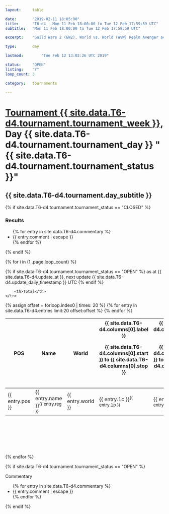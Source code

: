 ```yaml
---
layout: 	table

date: 		"2019-02-11 18:05:00"
title: 		"T6-d4 - Mon 11 Feb 18:00:00 to Tue 12 Feb 17:59:59 UTC"
subtitle: 	"Mon 11 Feb 18:00:00 to Tue 12 Feb 17:59:59 UTC"

excerpt:    "Guild Wars 2 (GW2), World vs. World (WvW) Realm Avenger achivement Tournament. \"Every Kill Counts\""

type:       day

lastmod: 		"Tue Feb 12 13:02:26 UTC 2019"

status:     "OPEN"
listing:    "Y"
loop_count: 3

category: 	tournaments

---
```

<div class="table_header">
    <h1><a href="{{ site.data.T6-d4.tournament.week_url }}">Tournament {{ site.data.T6-d4.tournament.tournament_week }}</a>, Day {{ site.data.T6-d4.tournament.tournament_day }} "{{ site.data.T6-d4.tournament.tournament_status }}"</h1>
    <h2>{{ site.data.T6-d4.tournament.day_subtitle }}</h2> 
</div>

{% if site.data.T6-d4.tournament.tournament_status == "CLOSED" %} 
<div class="commentary">
  <h3>Results</h3>
  <ul>
    {% for entry in site.data.T6-d4.commentary %}
    <li class="commentary_list">{{ entry.comment | escape }}</li>
    {% endfor %}
  </ul>
</div>
{% endif %}


{% for i in (1..page.loop_count) %}

{% if site.data.T6-d4.tournament.tournament_status == "OPEN" %} 
<span class="table_nextupdate">as at {{ site.data.T6-d4.update_at }}, next update {{ site.data.T6-d4.update_daily_timestamp }} UTC</span> 
{% endif %}

<table class="day_table">
  <colgroup>
    <col style="width:18px">
    <col style="width:55px">
    <col style="width:55px">
    <col style="width:12px">
    <col style="width:12px">
    <col style="width:12px">
    <col style="width:12px">
    <col style="width:12px">
    <col style="width:12px">
    <col style="width:12px">
    <col style="width:12px">
    <col style="width:12px">
    <col style="width:12px">
    <col style="width:12px">
    <col style="width:12px">
    <col style="width:12px">
    <col style="width:12px">
    <col style="width:12px">
    <col style="width:12px">
    <col style="width:12px">
    <col style="width:12px">
    <col style="width:12px">
    <col style="width:12px">
    <col style="width:12px">
    <col style="width:12px">
    <col style="width:12px">
    <col style="width:12px">
    <col style="width:18px">
  </colgroup>  
  <thead>
    <tr>
        <th>POS</th>
        <th class="AlignLeft">Name</th>
        <th class="AlignLeft">World</th>

<th><div class="label">{{ site.data.T6-d4.columns[0].label }}<p class="onhover">{{ site.data.T6-d4.columns[0].start }} to {{ site.data.T6-d4.columns[0].stop }}</p></div>​</th>
<th><div class="label">{{ site.data.T6-d4.columns[1].label }}<p class="onhover">{{ site.data.T6-d4.columns[1].start }} to {{ site.data.T6-d4.columns[1].stop }}</p></div>​</th>
<th><div class="label">{{ site.data.T6-d4.columns[2].label }}<p class="onhover">{{ site.data.T6-d4.columns[2].start }} to {{ site.data.T6-d4.columns[2].stop }}</p></div>​</th>
<th><div class="label">{{ site.data.T6-d4.columns[3].label }}<p class="onhover">{{ site.data.T6-d4.columns[3].start }} to {{ site.data.T6-d4.columns[3].stop }}</p></div>​</th>
<th><div class="label">{{ site.data.T6-d4.columns[4].label }}<p class="onhover">{{ site.data.T6-d4.columns[4].start }} to {{ site.data.T6-d4.columns[4].stop }}</p></div>​</th>
<th><div class="label">{{ site.data.T6-d4.columns[5].label }}<p class="onhover">{{ site.data.T6-d4.columns[5].start }} to {{ site.data.T6-d4.columns[5].stop }}</p></div>​</th>
<th><div class="label">{{ site.data.T6-d4.columns[6].label }}<p class="onhover">{{ site.data.T6-d4.columns[6].start }} to {{ site.data.T6-d4.columns[6].stop }}</p></div>​</th>
<th><div class="label">{{ site.data.T6-d4.columns[7].label }}<p class="onhover">{{ site.data.T6-d4.columns[7].start }} to {{ site.data.T6-d4.columns[7].stop }}</p></div>​</th>
<th><div class="label">{{ site.data.T6-d4.columns[8].label }}<p class="onhover">{{ site.data.T6-d4.columns[8].start }} to {{ site.data.T6-d4.columns[8].stop }}</p></div>​</th>
<th><div class="label">{{ site.data.T6-d4.columns[9].label }}<p class="onhover">{{ site.data.T6-d4.columns[9].start }} to {{ site.data.T6-d4.columns[9].stop }}</p></div>​</th>
<th><div class="label">{{ site.data.T6-d4.columns[10].label }}<p class="onhover">{{ site.data.T6-d4.columns[10].start }} to {{ site.data.T6-d4.columns[10].stop }}</p></div>​</th>

<th><div class="label">{{ site.data.T6-d4.columns[11].label }}<p class="onhover">{{ site.data.T6-d4.columns[11].start }} to {{ site.data.T6-d4.columns[11].stop }}</p></div>​</th>
<th><div class="label">{{ site.data.T6-d4.columns[12].label }}<p class="onhover">{{ site.data.T6-d4.columns[12].start }} to {{ site.data.T6-d4.columns[12].stop }}</p></div>​</th>
<th><div class="label">{{ site.data.T6-d4.columns[13].label }}<p class="onhover">{{ site.data.T6-d4.columns[13].start }} to {{ site.data.T6-d4.columns[13].stop }}</p></div>​</th>
<th><div class="label">{{ site.data.T6-d4.columns[14].label }}<p class="onhover">{{ site.data.T6-d4.columns[14].start }} to {{ site.data.T6-d4.columns[14].stop }}</p></div>​</th>
<th><div class="label">{{ site.data.T6-d4.columns[15].label }}<p class="onhover">{{ site.data.T6-d4.columns[15].start }} to {{ site.data.T6-d4.columns[15].stop }}</p></div>​</th>
<th><div class="label">{{ site.data.T6-d4.columns[16].label }}<p class="onhover">{{ site.data.T6-d4.columns[16].start }} to {{ site.data.T6-d4.columns[16].stop }}</p></div>​</th>
<th><div class="label">{{ site.data.T6-d4.columns[17].label }}<p class="onhover">{{ site.data.T6-d4.columns[17].start }} to {{ site.data.T6-d4.columns[17].stop }}</p></div>​</th>
<th><div class="label">{{ site.data.T6-d4.columns[18].label }}<p class="onhover">{{ site.data.T6-d4.columns[18].start }} to {{ site.data.T6-d4.columns[18].stop }}</p></div>​</th>
<th><div class="label">{{ site.data.T6-d4.columns[19].label }}<p class="onhover">{{ site.data.T6-d4.columns[19].start }} to {{ site.data.T6-d4.columns[19].stop }}</p></div>​</th>
<th><div class="label">{{ site.data.T6-d4.columns[20].label }}<p class="onhover">{{ site.data.T6-d4.columns[20].start }} to {{ site.data.T6-d4.columns[20].stop }}</p></div>​</th>

<th><div class="label">{{ site.data.T6-d4.columns[21].label }}<p class="onhover">{{ site.data.T6-d4.columns[21].start }} to {{ site.data.T6-d4.columns[21].stop }}</p></div>​</th>
<th><div class="label">{{ site.data.T6-d4.columns[22].label }}<p class="onhover">{{ site.data.T6-d4.columns[22].start }} to {{ site.data.T6-d4.columns[22].stop }}</p></div>​</th>
<th><div class="label">{{ site.data.T6-d4.columns[23].label }}<p class="onhover">{{ site.data.T6-d4.columns[23].start }} to {{ site.data.T6-d4.columns[23].stop }}</p></div>​</th>

        <th>Total</th>
    </tr>
  </thead>
  {% assign offset = forloop.index0 | times: 20 %}
<tbody>
{% for entry in site.data.T6-d4.entries limit:20 offset:offset %}
  <tr>
    <td class="pl{{ entry.pos }}">{{ entry.pos }}</td>
    <td class="AlignLeft">{{ entry.name }}<sup>{{ entry.reg }}</sup></td>
    <td class="AlignLeft">{{ entry.world }}</td>
    <td class="pl{{ entry.1p }}">{{ entry.1c }}<sup>{{ entry.1p }}</sup></td>
    <td class="pl{{ entry.2p }}">{{ entry.2c }}<sup>{{ entry.2p }}</sup></td>
    <td class="pl{{ entry.3p }}">{{ entry.3c }}<sup>{{ entry.3p }}</sup></td>
    <td class="pl{{ entry.4p }}">{{ entry.4c }}<sup>{{ entry.4p }}</sup></td>
    <td class="pl{{ entry.5p }}">{{ entry.5c }}<sup>{{ entry.5p }}</sup></td>
    <td class="pl{{ entry.6p }}">{{ entry.6c }}<sup>{{ entry.6p }}</sup></td>
    <td class="pl{{ entry.7p }}">{{ entry.7c }}<sup>{{ entry.7p }}</sup></td>
    <td class="pl{{ entry.8p }}">{{ entry.8c }}<sup>{{ entry.8p }}</sup></td>
    <td class="pl{{ entry.9p }}">{{ entry.9c }}<sup>{{ entry.9p }}</sup></td>
    <td class="pl{{ entry.10p }}">{{ entry.10c }}<sup>{{ entry.10p }}</sup></td>
    <td class="pl{{ entry.11p }}">{{ entry.11c }}<sup>{{ entry.11p }}</sup></td>
    <td class="pl{{ entry.12p }}">{{ entry.12c }}<sup>{{ entry.12p }}</sup></td>
    <td class="pl{{ entry.13p }}">{{ entry.13c }}<sup>{{ entry.13p }}</sup></td>
    <td class="pl{{ entry.14p }}">{{ entry.14c }}<sup>{{ entry.14p }}</sup></td>
    <td class="pl{{ entry.15p }}">{{ entry.15c }}<sup>{{ entry.15p }}</sup></td>
    <td class="pl{{ entry.16p }}">{{ entry.16c }}<sup>{{ entry.16p }}</sup></td>
    <td class="pl{{ entry.17p }}">{{ entry.17c }}<sup>{{ entry.17p }}</sup></td>
    <td class="pl{{ entry.18p }}">{{ entry.18c }}<sup>{{ entry.18p }}</sup></td>
    <td class="pl{{ entry.19p }}">{{ entry.19c }}<sup>{{ entry.19p }}</sup></td>
    <td class="pl{{ entry.20p }}">{{ entry.20c }}<sup>{{ entry.20p }}</sup></td>
    <td class="pl{{ entry.21p }}">{{ entry.21c }}<sup>{{ entry.21p }}</sup></td>
    <td class="pl{{ entry.22p }}">{{ entry.22c }}<sup>{{ entry.22p }}</sup></td>
    <td class="pl{{ entry.23p }}">{{ entry.23c }}<sup>{{ entry.23p }}</sup></td>
    <td class="pl{{ entry.24p }}">{{ entry.24c }}<sup>{{ entry.24p }}</sup></td>
    <td>{{ entry.total }}</td>
  </tr>
{% endfor %}  
</tbody>
</table>
<div class="leaderboard">
  <script async src="//pagead2.googlesyndication.com/pagead/js/adsbygoogle.js"></script>
  <!-- 728x90 -->
  <ins class="adsbygoogle"
       style="display:inline-block;width:728px;height:90px"
       data-ad-client="ca-pub-3274917281288240"
       data-ad-slot="3870538733"></ins>
  <script>
  (adsbygoogle = window.adsbygoogle || []).push({});
  </script>    
</div>
<br />
{% endfor %}

{% if site.data.T6-d4.tournament.tournament_status == "OPEN" %} 
<div class="commentary">
  <span class="commentary_title">Commentary</span>
  <ul>
    {% for entry in site.data.T6-d4.commentary %}
    <li class="commentary_list">{{ entry.comment | escape }}</li>
    {% endfor %}
  </ul>
</div>
{% endif %}


